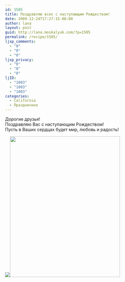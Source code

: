 ```yaml
---
id: 1585
title: Поздравляю всех с наступающим Рождеством!
date: 2009-12-24T17:27:15-08:00
author: lana
layout: post
guid: http://lana.moskalyuk.com/?p=1585
permalink: /recipe/1585/
ljxp_comments:
  - "0"
  - "0"
  - "0"
ljxp_privacy:
  - "0"
  - "0"
  - "0"
ljID:
  - "1003"
  - "1003"
  - "1003"
categories:
  - California
  - Праздничное
---
```

Дорогие друзья!  
Поздравляю Вас с наступающим Рождеством!  
Пусть в Ваших сердцах будет мир, любовь и радость!

![](/Users/Svetlana/AppData/Local/Temp/moz-screenshot-4.png)<img loading="lazy" class="alignnone" title="Xmas" src="http://www.thedailygreen.com/cm/thedailygreen/images/WT/christmas-tree-with-gifts-flipbook.jpg" alt="" width="360" height="460" />